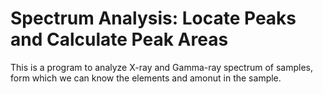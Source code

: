 # Spectrum Analysis: Locate Peaks and Calculate Peak Areas

This is a program to analyze X-ray and Gamma-ray spectrum of samples, form which we can know the elements and amonut in the sample.

